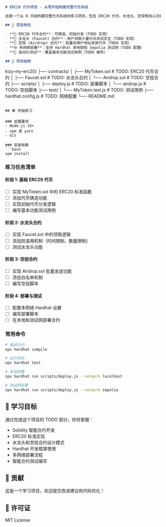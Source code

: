 ```markdown
# ERC20 代币项目 - 从零开始构建完整代币系统

这是一个从 0 开始构建完整代币系统的练习项目，包含 ERC20 代币、水龙头、空投等核心功能。所有主要功能都以 TODO 形式提供，便于学习和实践。

## 🚀 项目特性

- **📝 ERC20 代币合约**：可铸造、初始分发（TODO 实现）
- **🚰 水龙头 (Faucet) 合约**：用户领取少量代币测试交互（TODO 实现）  
- **🎁 空投 (Airdrop) 合约**：批量向用户地址发放代币（TODO 实现）
- **🌐 多网络部署**：支持 Hardhat 本地链和 Sepolia 测试网（TODO 配置）
- **🧪 自动化测试**：覆盖基本功能测试用例（TODO 编写）

## 📁 项目结构

```
kizy-my-erc20/
├── contracts/
│   ├── MyToken.sol           # TODO: ERC20 代币合约
│   ├── Faucet.sol            # TODO: 水龙头合约
│   └── Airdrop.sol           # TODO: 空投合约
├── scripts/
│   ├── deploy.js             # TODO: 部署脚本
│   └── airdrop.js            # TODO: 空投脚本
├── test/
│   └── MyToken.test.js       # TODO: 测试用例
├── hardhat.config.js         # TODO: 网络配置
└── README.md
```

## 🛠 开始练习

### 前置要求
- Node.js 16+
- npm 或 yarn
- Git

### 安装依赖
```bash
npm install
```

### 练习任务清单

#### 阶段 1: 基础 ERC20 代币
- [ ] 实现 MyToken.sol 中的 ERC20 标准函数
- [ ] 添加代币铸造功能
- [ ] 实现初始代币分发逻辑
- [ ] 编写基本功能测试用例

#### 阶段 2: 水龙头合约  
- [ ] 实现 Faucet.sol 中的领取逻辑
- [ ] 添加防滥用机制（时间限制、数量限制）
- [ ] 测试水龙头功能

#### 阶段 3: 空投合约
- [ ] 实现 Airdrop.sol 批量发送功能
- [ ] 添加白名单机制
- [ ] 编写空投脚本

#### 阶段 4: 部署与测试
- [ ] 配置多网络 Hardhat 设置
- [ ] 编写部署脚本
- [ ] 在本地和测试网部署合约

### 常用命令

```bash
# 编译合约
npx hardhat compile

# 运行测试
npx hardhat test

# 本地部署
npx hardhat run scripts/deploy.js --network localhost

# 测试网部署
npx hardhat run scripts/deploy.js --network sepolia
```

## 🎯 学习目标

通过完成这个项目的 TODO 部分，你将掌握：

- Solidity 智能合约开发
- ERC20 标准实现
- 水龙头和空投合约设计模式
- Hardhat 开发框架使用
- 多网络部署流程
- 智能合约测试编写

## 🤝 贡献

这是一个学习项目，欢迎提交改进建议和代码优化！

## 📄 许可证

MIT License
```